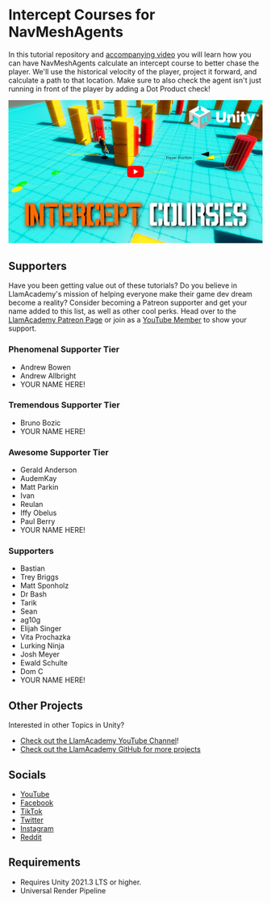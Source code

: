 ﻿# Intercept Courses for NavMeshAgents

In this tutorial repository and [accompanying video](https://youtu.be/1Jkg8cKLsC0) you will learn how  you can have NavMeshAgents calculate an intercept course to better chase the player. We'll use the historical velocity of the player, project it forward, and calculate a path to that location. Make sure to also check the agent isn't just running in front of the player by adding a Dot Product check!

[![Youtube Tutorial](./Video%20Screenshot.jpg)](https://youtu.be/1Jkg8cKLsC0)

## Supporters
Have you been getting value out of these tutorials? Do you believe in LlamAcademy's mission of helping everyone make their game dev dream become a reality? Consider becoming a Patreon supporter and get your name added to this list, as well as other cool perks.
Head over to the [LlamAcademy Patreon Page](https://patreon.com/llamacademy) or join as a [YouTube Member](https://www.youtube.com/channel/UCnWm6pMD38R1E2vCAByGb6w/join) to show your support.

### Phenomenal Supporter Tier
* Andrew Bowen
* Andrew Allbright
* YOUR NAME HERE!

### Tremendous Supporter Tier
* Bruno Bozic
* YOUR NAME HERE!

### Awesome Supporter Tier
* Gerald Anderson
* AudemKay
* Matt Parkin
* Ivan
* Reulan
* Iffy Obelus
* Paul Berry
* YOUR NAME HERE!

### Supporters
* Bastian
* Trey Briggs
* Matt Sponholz
* Dr Bash
* Tarik
* Sean
* ag10g
* Elijah Singer
* Vita Prochazka
* Lurking Ninja
* Josh Meyer
* Ewald Schulte
* Dom C
* YOUR NAME HERE!

## Other Projects
Interested in other Topics in Unity? 

* [Check out the LlamAcademy YouTube Channel](https://youtube.com/c/LlamAcademy)!
* [Check out the LlamAcademy GitHub for more projects](https://github.com/llamacademy)

## Socials
* [YouTube](https://youtube.com/c/LlamAcademy)
* [Facebook](https://facebook.com/LlamAcademyOfficial)
* [TikTok](https://www.tiktok.com/@llamacademy)
* [Twitter](https://twitter.com/TheLlamAcademy)
* [Instagram](https://www.instagram.com/llamacademy/)
* [Reddit](https://www.reddit.com/user/LlamAcademyOfficial)

## Requirements
* Requires Unity 2021.3 LTS or higher.
* Universal Render Pipeline
